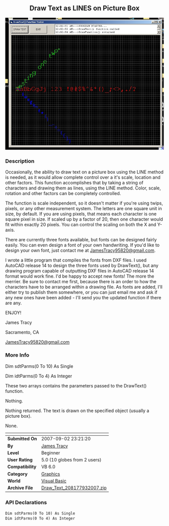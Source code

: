 ﻿<div align="center">

## Draw Text as LINES on Picture Box

<img src="PIC200793317108991.jpg">
</div>

### Description

Occasionally, the ability to draw text on a picture box using the LINE method is needed, as it would allow complete control over a it's scale, location and other factors. This function accomplishes that by taking a string of characters and drawing them as lines, using the LINE method. Color, scale, rotation and other factors can be completely controlled.

The function is scale independent, so it doesn't matter if you're using twips, pixels, or any other measurement system. The letters are one square unit in size, by default. If you are using pixels, that means each character is one square pixel in size. If scaled up by a factor of 20, then one character would fit within exactly 20 pixels. You can control the scaling on both the X and Y-axis.

There are currently three fonts available, but fonts can be designed fairly easily. You can even design a font of your own handwriting. If you'd like to design your own font, just contact me at JamesTracy95820@gmail.com.

I wrote a little program that compiles the fonts from DXF files. I used AutoCAD release 14 to design the three fonts used by DrawText(), but any drawing program capable of outputting DXF files in AutoCAD release 14 format would work fine. I'd be happy to accept new fonts! The more the merrier. Be sure to contact me first, because there is an order to how the characters have to be arranged within a drawing file. As fonts are added, I'll either try to publish them somewhere, or you can just email me and ask if any new ones have been added - I'll send you the updated function if there are any.

ENJOY!

James Tracy

Sacramento, CA

JamesTracy95820@gmail.com
 
### More Info
 
Dim sdtParms(0 To 10) As Single

Dim idtParms(0 To 4) As Integer

These two arrays contains the parameters passed to the DrawText() function.

Nothing.

Nothing returned. The text is drawn on the specified object (usually a picture box).

None.


<span>             |<span>
---                |---
**Submitted On**   |2007-09-02 23:21:20
**By**             |[James Tracy](https://github.com/Planet-Source-Code/PSCIndex/blob/master/ByAuthor/james-tracy.md)
**Level**          |Beginner
**User Rating**    |5.0 (10 globes from 2 users)
**Compatibility**  |VB 6\.0
**Category**       |[Graphics](https://github.com/Planet-Source-Code/PSCIndex/blob/master/ByCategory/graphics__1-46.md)
**World**          |[Visual Basic](https://github.com/Planet-Source-Code/PSCIndex/blob/master/ByWorld/visual-basic.md)
**Archive File**   |[Draw\_Text\_208177932007\.zip](https://github.com/Planet-Source-Code/james-tracy-draw-text-as-lines-on-picture-box__1-69256/archive/master.zip)

### API Declarations

```
Dim sdtParms(0 To 10) As Single
Dim idtParms(0 To 4) As Integer
```






